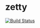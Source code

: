 # zetty

[![Build Status](https://travis-ci.org/zetty-z3/zetty.svg?branch=master)](https://travis-ci.org/zetty-z3/zetty)
